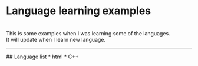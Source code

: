 # Language learning examples
<br>
This is some examples when I was learning some of the languages.<br>
It will update when I learn new language.<br>
<hr>
## Language list
* html
* C++
